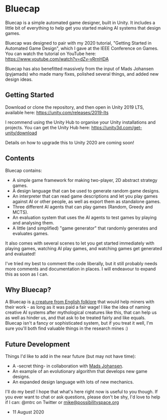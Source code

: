 # Bluecap

Bluecap is a simple automated game designer, built in Unity. It includes a little bit of everything to help get you started making AI systems that design games.

Bluecap was designed to pair with my 2020 tutorial, "Getting Started in Automated Game Design", which I gave at the IEEE Conference on Games. You can watch the tutorial on YouTube here: https://www.youtube.com/watch?v=dZv-vRrnHDA

Bluecap has also benefitted massively from the input of Mads Johansen (pyjamads) who made many fixes, polished several things, and added new design ideas.

## Getting Started

Download or clone the repository, and then open in Unity 2019 LTS, available here: https://unity.com/releases/2019-lts

I recommend using the Unity Hub to organise your Unity installations and projects. You can get the Unity Hub here: https://unity3d.com/get-unity/download

Details on how to upgrade this to Unity 2020 are coming soon!

## Contents

Bluecap contains:

* A simple game framework for making two-player, 2D abstract strategy games.
* A design language that can be used to generate random game designs.
* An interpreter that can read game descriptions and let you play games against AI or other people, as well as export them as standalone games.
* Three different AI agents that can play games (Random, Greedy and MCTS).
* An evaluation system that uses the AI agents to test games by playing and analysing them.
* A little (and simplified) "game generator" that randomly generates and evaluates games.

It also comes with several scenes to let you get started immediately with playing games, watching AI play games, and watching games get generated and evaluated!

I've tried my best to comment the code liberally, but it still probably needs more comments and documentation in places. I will endeavour to expand this as soon as I can.

## Why Bluecap?

A Bluecap is [a creature from English folklore](https://en.wikipedia.org/wiki/Bluecap) that would help miners with their work - as long as it was paid a fair wage! I like the idea of naming creative AI systems after mythological creatures like this, that can help us as well as hinder us, and that ask to be treated fairly and like equals. Bluecap isn't a fancy or sophisticated system, but if you treat it well, I'm sure you'll both find valuable things in the research mines :)

## Future Development

Things I'd like to add in the near future (but may not have time):

* A -secret thing- in collaboration with [Mads Johansen](https://twitter.com/pyjamads/).
* An example of an evolutionary algorithm that develops new game designs.
* An expanded design language with lots of new mechanics.

I'll do my best! I hope that what's here right now is useful to you though. If you ever want to chat or ask questions, please don't be shy, I'd love to help if I can: @mtrc on Twitter or mike@possibilityspace.org

- 11 August 2020
